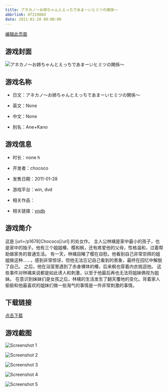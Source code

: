 ```yaml
---
title: アネカノ～お姉ちゃんとえっちであまーいヒミツの関係～
abbrlink: 8f21988d
date: 2011-01-28 00:00:00
---
```

[编辑此页面](https://github.com/ACG-3/ADV3-source/blob/main/source/_posts/games/%E3%82%A2%E3%83%8D%E3%82%AB%E3%83%8E%EF%BD%9E%E3%81%8A%E5%A7%89%E3%81%A1%E3%82%83%E3%82%93%E3%81%A8%E3%81%88%E3%81%A3%E3%81%A1%E3%81%A7%E3%81%82%E3%81%BE%E3%83%BC%E3%81%84%E3%83%92%E3%83%9F%E3%83%84%E3%81%AE%E9%96%A2%E4%BF%82%EF%BD%9E.md)

## 游戏封面

![アネカノ～お姉ちゃんとえっちであまーいヒミツの関係～](https://pan.timero.xyz/d/onedrive/img_lib_001/%E3%82%A2%E3%83%8D%E3%82%AB%E3%83%8E%EF%BD%9E%E3%81%8A%E5%A7%89%E3%81%A1%E3%82%83%E3%82%93%E3%81%A8%E3%81%88%E3%81%A3%E3%81%A1%E3%81%A7%E3%81%82%E3%81%BE%E3%83%BC%E3%81%84%E3%83%92%E3%83%9F%E3%83%84%E3%81%AE%E9%96%A2%E4%BF%82%EF%BD%9E_cover.avif)


## 游戏名称

- 日文：アネカノ～お姉ちゃんとえっちであまーいヒミツの関係～
- 英文：None
- 中文：None

- 别名：Ane+Kano


## 游戏信息

- 时长：none h
- 开发者：chococo
- 发售日期：2011-01-28
- 游戏平台：win, dvd
- 相关作品：

- 相关链接：[vndb](https://vndb.org/v5418)


## 游戏简介

这是 [url=/p1678]Chococo[/url] 的处女作。
主人公林檎是家中最小的孩子，也是家中的独子。他有三个姐姐椿、樱和枫，还有疼爱他的父母，性格温和，过着帮助做家务的普通生活。
有一天，林檎目睹了樱在自慰。他看到自己非常崇拜的姐姐做这种......，感到非常惊讶，但他无法忘记自己看到的景象，最终在回忆中解脱了自己。
之后，他在浴室里遇到了赤身裸体的椿，后来枫也穿着内衣挑逗他。
这些事件对林檎来说都是如此诱人和刺激，以至于他最后再也无法将姐妹俩视为姐妹。
在意识到妹妹们是女孩之后，林檎的生活发生了翻天覆地的变化。背着家人偷偷和他最喜欢的姐妹们做一些淘气的事情是一件非常刺激的事情。




## 下载链接

[点击下载](https://pan.timero.xyz/onedrive/adv_lib_001/%E3%82%A2%E3%83%8D%E3%82%AB%E3%83%8E%EF%BD%9E%E3%81%8A%E5%A7%89%E3%81%A1%E3%82%83%E3%82%93%E3%81%A8%E3%81%88%E3%81%A3%E3%81%A1%E3%81%A7%E3%81%82%E3%81%BE%E3%83%BC%E3%81%84%E3%83%92%E3%83%9F%E3%83%84%E3%81%AE%E9%96%A2%E4%BF%82%EF%BD%9E)


## 游戏截图


![Screenshot 1](https://pan.timero.xyz/d/onedrive/img_lib_001/%E3%82%A2%E3%83%8D%E3%82%AB%E3%83%8E%EF%BD%9E%E3%81%8A%E5%A7%89%E3%81%A1%E3%82%83%E3%82%93%E3%81%A8%E3%81%88%E3%81%A3%E3%81%A1%E3%81%A7%E3%81%82%E3%81%BE%E3%83%BC%E3%81%84%E3%83%92%E3%83%9F%E3%83%84%E3%81%AE%E9%96%A2%E4%BF%82%EF%BD%9E_Screenshot_1.avif)

![Screenshot 2](https://pan.timero.xyz/d/onedrive/img_lib_001/%E3%82%A2%E3%83%8D%E3%82%AB%E3%83%8E%EF%BD%9E%E3%81%8A%E5%A7%89%E3%81%A1%E3%82%83%E3%82%93%E3%81%A8%E3%81%88%E3%81%A3%E3%81%A1%E3%81%A7%E3%81%82%E3%81%BE%E3%83%BC%E3%81%84%E3%83%92%E3%83%9F%E3%83%84%E3%81%AE%E9%96%A2%E4%BF%82%EF%BD%9E_Screenshot_2.avif)

![Screenshot 3](https://pan.timero.xyz/d/onedrive/img_lib_001/%E3%82%A2%E3%83%8D%E3%82%AB%E3%83%8E%EF%BD%9E%E3%81%8A%E5%A7%89%E3%81%A1%E3%82%83%E3%82%93%E3%81%A8%E3%81%88%E3%81%A3%E3%81%A1%E3%81%A7%E3%81%82%E3%81%BE%E3%83%BC%E3%81%84%E3%83%92%E3%83%9F%E3%83%84%E3%81%AE%E9%96%A2%E4%BF%82%EF%BD%9E_Screenshot_3.avif)

![Screenshot 4](https://pan.timero.xyz/d/onedrive/img_lib_001/%E3%82%A2%E3%83%8D%E3%82%AB%E3%83%8E%EF%BD%9E%E3%81%8A%E5%A7%89%E3%81%A1%E3%82%83%E3%82%93%E3%81%A8%E3%81%88%E3%81%A3%E3%81%A1%E3%81%A7%E3%81%82%E3%81%BE%E3%83%BC%E3%81%84%E3%83%92%E3%83%9F%E3%83%84%E3%81%AE%E9%96%A2%E4%BF%82%EF%BD%9E_Screenshot_4.avif)

![Screenshot 5](https://pan.timero.xyz/d/onedrive/img_lib_001/%E3%82%A2%E3%83%8D%E3%82%AB%E3%83%8E%EF%BD%9E%E3%81%8A%E5%A7%89%E3%81%A1%E3%82%83%E3%82%93%E3%81%A8%E3%81%88%E3%81%A3%E3%81%A1%E3%81%A7%E3%81%82%E3%81%BE%E3%83%BC%E3%81%84%E3%83%92%E3%83%9F%E3%83%84%E3%81%AE%E9%96%A2%E4%BF%82%EF%BD%9E_Screenshot_5.avif)

